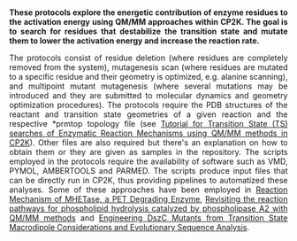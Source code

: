 <br>
<p align="justify"><b>These protocols explore the energetic contribution of enzyme residues to the activation energy using QM/MM approaches within CP2K. The goal is to search for residues that destabilize the transition state and mutate them to lower the activation energy and increase the reaction rate.</b></p>

<p align="justify"> The protocols consist of residue deletion (where residues are completely removed from the system), mutagenesis scan (where residues are mutated to a specific residue and their geometry is optimized, e.g. alanine scanning), and multipoint mutant mutagenesis (where several mutations may be introduced and they are submitted to molecular dynamics and geometry optimization procedures). The protocols require the PDB structures of the reactant and transition state geometries of a given reaction and the respective *prmtop topology file (see <a href="https://arvpinto.github.io/enzyme_neb_cp2k" target="_blank">Tutorial for Transition State (TS) searches of Enzymatic Reaction Mechanisms using QM/MM methods in CP2K</a>). Other files are also required but there's an explanation on how to obtain them or they are given as samples in the repository. The scripts employed in the protocols require the availability of software such as VMD, PYMOL, AMBERTOOLS and PARMED. The scripts produce input files that can be directly run in CP2K, thus providing pipelines to automatized these analyses. 
Some of these approaches have been employed in <a href="https://doi.org/10.1021/acscatal.1c02444" target="_blank">Reaction Mechanism of MHETase, a PET Degrading Enzyme</a>, <a href="https://doi.org/10.1039/D4SC02315C" target="_blank">Revisiting the reaction pathways for phospholipid hydrolysis catalyzed by phospholipase A2 with QM/MM methods</a> and <a href="https://pubs.acs.org/doi/10.1021/acs.jcim.2c01337" target="_blank">Engineering DszC Mutants from Transition State Macrodipole Considerations and Evolutionary Sequence Analysis</a>.</p>











